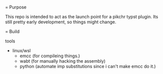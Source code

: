 = Purpose

This repo is intended to act as the launch point for a pikchr
typst plugin. Its still pretty early development, so things might change.

= Build

tools
- linux/wsl
  - emcc (for compileing things.)
  - wabt (for manually hacking the assembly)
  - python (automate imp substitutions since i can't make emcc do it.)




